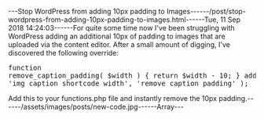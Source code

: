 ---Stop WordPress from adding 10px padding to Images------/post/stop-wordpress-from-adding-10px-padding-to-images.html------Tue, 11 Sep 2018 14:24:03------For quite some time now I've been struggling with WordPress adding an additional 10px of padding to images that are uploaded via the content editor. After a small amount of digging, I've discovered the following override:
                <pre class="EnlighterJSRAW" data-enlighter-language="php">function remove_caption_padding( $width ) {
                  return $width - 10;
                }
                add_filter( 'img_caption_shortcode_width', 'remove_caption_padding' );</pre>
                Add this to your functions.php file and instantly remove the 10px padding.------/assets/images/posts/new-code.jpg------Array---